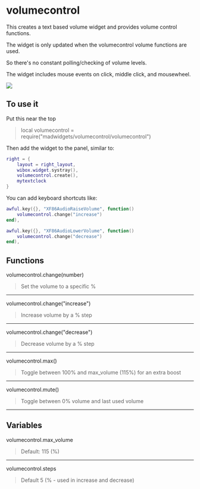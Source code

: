 # volumecontrol

This creates a text based volume widget and provides volume control functions.

The widget is only updated when the volumecontrol volume functions are used.

So there's no constant polling/checking of volume levels.

The widget includes mouse events on click, middle click, and mousewheel.

![](https://i.imgur.com/5Ybd9gF.jpg)

## To use it

Put this near the top
>local volumecontrol = require("madwidgets/volumecontrol/volumecontrol")

Then add the widget to the panel, similar to:

```lua
right = {
    layout = right_layout,
    wibox.widget.systray(),
    volumecontrol.create(),
    mytextclock
}
```

You can add keyboard shortcuts like:

```lua
awful.key({}, "XF86AudioRaiseVolume", function()
    volumecontrol.change("increase")
end), 

awful.key({}, "XF86AudioLowerVolume", function()
    volumecontrol.change("decrease")
end),
```

## Functions

volumecontrol.change(number)
>Set the volume to a specific %

---

volumecontrol.change("increase")
>Increase volume by a % step

---

volumecontrol.change("decrease")
>Decrease volume by a % step

---

volumecontrol.max()
>Toggle between 100% and max_volume (115%) for an extra boost

---

volumecontrol.mute()
>Toggle between 0% volume and last used volume

---

## Variables

volumecontrol.max_volume
>Default: 115 (%)

---

volumecontrol.steps
>Default 5 (% - used in increase and decrease)